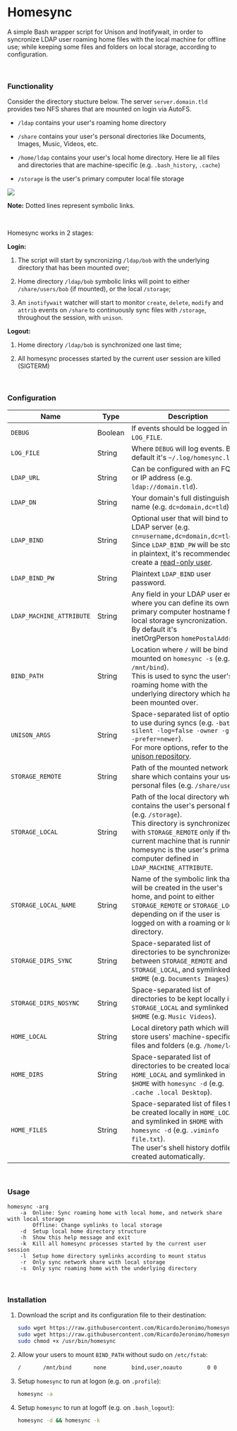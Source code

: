 # Homesync

A simple Bash wrapper script for Unison and Inotifywait, in order to syncronize LDAP user roaming home files with the local machine for offline use; while keeping some files and folders on local storage, according to configuration.

&nbsp;

### Functionality

Consider the directory stucture below. The server `server.domain.tld` provides two NFS shares that are mounted on login via AutoFS.

- `/ldap` contains your user's roaming home directory

- `/share` contains your user's personal directories like Documents, Images, Music, Videos, etc.

- `/home/ldap` contains your user's local home directory. Here lie all files and directories that are machine-specific (e.g. `.bash_history`, `.cache`)

- `/storage` is the user's primary computer local file storage

[![](https://mermaid.ink/img/pako:eNqllt-PojAQx_8VQmJ8WdQCrj-S3YSND1zixku43MMdl0ulVRqhNRTcbFz9269S3RXaZdXjRebbfqZlZpx2a0YMYXNstlpbQkk-NrbtPMYpbo-NNoLZqr0zdq1WSBcJe4limOXGj6eQGuKZgd-heXiR5gKOF9BCMIdzyLHUJoSvjO-MJdIMzT8hPcK2gM9B4RpZKCObI9rlQsEq53zFJQiuFWwK6hgr-DnRnbO5StU3uSAJthJCMZdqR3xq_DcmPGfZq4o7F-EJW7IiV2n3EjqLVLD_FbghqY67r3MsQTg7MhGMYjUd00EDM8F8lTNNMoZNEHuhCYOIq9ioEYuKFNNcg4FeA_cthUusg0AD9FxwookfsBuYnwRhpi7kNxVmzFL8eXX6_1edvnN9un33hnT7_ZvSHYCb0h3Y12c7cK5OduBen2sPXNTzuqIAMt590qTcs2-KiedcHxNezJcZXMeG2MwGZx3EUkhoJ0-QHJcngGFZlujlquRICVOkOIwSInapdfg-56yLn56p9Dy19bKjl1293NfL93p5oJeHenmkl0HvEx28H6HKkH02cBbKaqgOXaLK-8DY7_eiQZRufKCMlrKjl1293L9gJ2dH9unxJO7Z5Y48oIyWsiMngUvWEM1MFGzVTyD9BHKVwJE_bs1dze-sDM9jZdsz56h91N9UTOt8RHF6XzUHVXNYNUelefowUQM1G5R29aMOadeoI-Ph4fGtoIQz-qYgPe2oeWemOBP_MyRueNvD3NAsb3ehORavh_vdoTHsxDxY5Cx4pZE5zrMC35nFWlzl8IRAEffUFE0j4UJdQ_qLsfQ0CSMiFnqWN8jyIrn7B7LR0Fo?type=png)](https://mermaid.live/edit#pako:eNqllt-PojAQx_8VQmJ8WdQCrj-S3YSND1zixku43MMdl0ulVRqhNRTcbFz9269S3RXaZdXjRebbfqZlZpx2a0YMYXNstlpbQkk-NrbtPMYpbo-NNoLZqr0zdq1WSBcJe4limOXGj6eQGuKZgd-heXiR5gKOF9BCMIdzyLHUJoSvjO-MJdIMzT8hPcK2gM9B4RpZKCObI9rlQsEq53zFJQiuFWwK6hgr-DnRnbO5StU3uSAJthJCMZdqR3xq_DcmPGfZq4o7F-EJW7IiV2n3EjqLVLD_FbghqY67r3MsQTg7MhGMYjUd00EDM8F8lTNNMoZNEHuhCYOIq9ioEYuKFNNcg4FeA_cthUusg0AD9FxwookfsBuYnwRhpi7kNxVmzFL8eXX6_1edvnN9un33hnT7_ZvSHYCb0h3Y12c7cK5OduBen2sPXNTzuqIAMt590qTcs2-KiedcHxNezJcZXMeG2MwGZx3EUkhoJ0-QHJcngGFZlujlquRICVOkOIwSInapdfg-56yLn56p9Dy19bKjl1293NfL93p5oJeHenmkl0HvEx28H6HKkH02cBbKaqgOXaLK-8DY7_eiQZRufKCMlrKjl1293L9gJ2dH9unxJO7Z5Y48oIyWsiMngUvWEM1MFGzVTyD9BHKVwJE_bs1dze-sDM9jZdsz56h91N9UTOt8RHF6XzUHVXNYNUelefowUQM1G5R29aMOadeoI-Ph4fGtoIQz-qYgPe2oeWemOBP_MyRueNvD3NAsb3ehORavh_vdoTHsxDxY5Cx4pZE5zrMC35nFWlzl8IRAEffUFE0j4UJdQ_qLsfQ0CSMiFnqWN8jyIrn7B7LR0Fo)

**Note:** Dotted lines represent symbolic links.

&nbsp;

Homesync works in 2 stages:

**Login:**
  
1. The script will start by syncronizing `/ldap/bob` with the underlying directory that has been mounted over;
  
2. Home directory `/ldap/bob` symbolic links will point to either `/share/users/bob` (if mounted), or the local `/storage`;

3. An `inotifywait` watcher will start to monitor `create`, `delete`, `modify` and `attrib` events on `/share` to continuously sync files with `/storage`, throughout the session, with `unison`.

**Logout:**
  
1. Home directory `/ldap/bob` is synchronized one last time;

2. All homesync processes started by the current user session are killed (SIGTERM)

&nbsp;

### Configuration

| Name                     | Type    | Description                                                                                                                                                                                                                                                             |
| ------------------------ | ------- | ----------------------------------------------------------------------------------------------------------------------------------------------------------------------------------------------------------------------------------------------------------------------- |
| `DEBUG`                  | Boolean | If events should be logged in `LOG_FILE`.                                                                                                                                                                                                                               |
| `LOG_FILE`               | String  | Where `DEBUG` will log events. By default it's `~/.log/homesync.log`.                                                                                                                                                                                                   |
| `LDAP_URL`               | String  | Can be configured with an FQDN or IP address (e.g. `ldap://domain.tld`).                                                                                                                                                                                                |
| `LDAP_DN`                | String  | Your domain's full distinguished name (e.g. `dc=domain,dc=tld`).                                                                                                                                                                                                        |
| `LDAP_BIND`              | String  | Optional user that will bind to the LDAP server (e.g. `cn=username,dc=domain,dc=tld`).<br>Since `LDAP_BIND_PW` will be stored in plaintext, it's recommended to create a [read-only user](https://github.com/osixia/docker-openldap/tree/master/image/service/slapd/assets/config/bootstrap/ldif/readonly-user).                                                                                                                                                  |
| `LDAP_BIND_PW`           | String  | Plaintext `LDAP_BIND` user password.                                          |
| `LDAP_MACHINE_ATTRIBUTE` | String  | Any field in your LDAP user entry where you can define its own primary computer hostname for local storage syncronization.<br>By default it's inetOrgPerson `homePostalAddress`.                                                                                        |
| `BIND_PATH`              | String  | Location where `/` will be bind mounted on `homesync -s` (e.g. `/mnt/bind`).<br>This is used to sync the user's roaming home with the underlying directory which has been mounted over.                                                                                 |
| `UNISON_ARGS`            | String  | Space-separated list of options to use during syncs (e.g. `-batch -silent -log=false -owner -group -prefer=newer`).<br>For more options, refer to the [unison repository](https://github.com/bcpierce00/unison).                                                        |
| `STORAGE_REMOTE`         | String  | Path of the mounted network share which contains your users' personal files (e.g. `/share/users`).                                                                                                                                                                      |
| `STORAGE_LOCAL`          | String  | Path of the local directory which contains the user's personal files (e.g. `/storage`).<br>This directory is synchronized with `STORAGE_REMOTE` only if the current machine that is running homesync is the user's primary computer defined in `LDAP_MACHINE_ATTRIBUTE`.|
| `STORAGE_LOCAL_NAME`     | String  | Name of the symbolic link that will be created in the user's home, and point to either `STORAGE_REMOTE` or `STORAGE_LOCAL`, depending on if the user is logged on with a roaming or local directory.                                                                    |
| `STORAGE_DIRS_SYNC`      | String  | Space-separated list of directories to be synchronized between `STORAGE_REMOTE` and `STORAGE_LOCAL`, and symlinked in `$HOME` (e.g. `Documents Images`).                                                                                                                |
| `STORAGE_DIRS_NOSYNC`    | String  | Space-separated list of directories to be kept locally in `STORAGE_LOCAL` and symlinked in `$HOME` (e.g. `Music Videos`).                                                                                                                                               |
| `HOME_LOCAL`             | String  | Local diretory path which will store users' machine-specific files and folders (e.g. `/home/ldap`).                                                                                                                                                                     |
| `HOME_DIRS`              | String  | Space-separated list of directories to be created locally in `HOME_LOCAL` and symlinked in `$HOME` with `homesync -d` (e.g. `.cache .local Desktop`).                                                                                                                   |
| `HOME_FILES`             | String  | Space-separated list of files to be created locally in `HOME_LOCAL` and symlinked in `$HOME` with `homesync -d` (e.g. `.viminfo file.txt`).<br>The user's shell history dotfile is created automatically.                                                               |

&nbsp;

### Usage

```
homesync -arg
    -a  Online: Sync roaming home with local home, and network share with local storage 
        Offline: Change symlinks to local storage 
    -d  Setup local home directory structure
    -h  Show this help message and exit
    -k  Kill all homesync processes started by the current user session
    -l  Setup home directory symlinks according to mount status
    -r  Only sync network share with local storage
    -s  Only sync roaming home with the underlying directory
```

&nbsp;

### Installation

1. Download the script and its configuration file to their destination:
   
   ```bash
   sudo wget https://raw.githubusercontent.com/RicardoJeronimo/homesync/master/homesync -O /usr/bin/homesync;
   sudo wget https://raw.githubusercontent.com/RicardoJeronimo/homesync/master/homesync.conf -O /etc/homesync.conf;
   sudo chmod +x /usr/bin/homesync
   ```

2. Allow your users to mount `BIND_PATH` without sudo on `/etc/fstab`:
    ```bash
    /       /mnt/bind       none        bind,user,noauto        0 0
    ```

3. Setup `homesync` to run at logon (e.g. on `.profile`):
   
   ```bash
   homesync -a
   ```

4. Setup `homesync` to run at logoff (e.g. on `.bash_logout`):
   
   ```bash
   homesync -d && homesync -k
   ```
